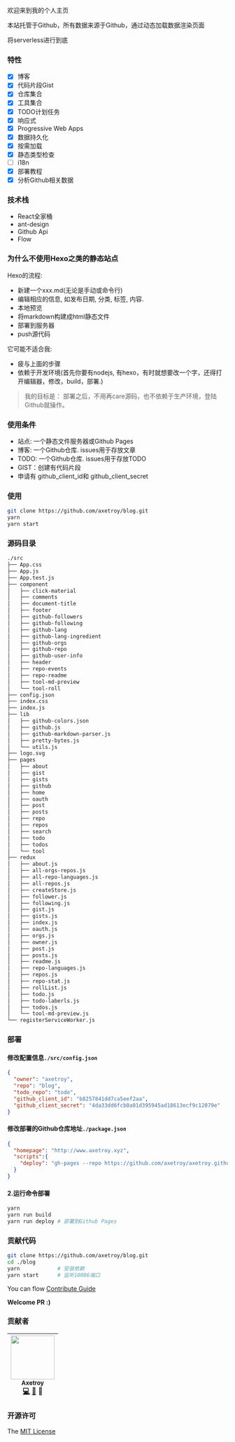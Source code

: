 欢迎来到我的个人主页

本站托管于Github，所有数据来源于Github，通过动态加载数据渲染页面

将serverless进行到底

### 特性

- [x] 博客
- [x] 代码片段Gist
- [x] 仓库集合
- [x] 工具集合
- [x] TODO计划任务
- [x] 响应式
- [x] Progressive Web Apps
- [x] 数据持久化
- [x] 按需加载
- [x] 静态类型检查
- [ ] i18n
- [x] 部署教程
- [x] 分析Github相关数据

### 技术栈

- React全家桶
- ant-design
- Github Api
- Flow

### 为什么不使用Hexo之类的静态站点

Hexo的流程: 

- 新建一个xxx.md(无论是手动或命令行)
- 编辑相应的信息, 如发布日期, 分类, 标签, 内容. 
- 本地预览
- 将markdown构建成html静态文件
- 部署到服务器
- push源代码

它可能不适合我: 

- 疲与上面的步骤
- 依赖于开发环境(首先你要有nodejs, 有hexo，有时就想要改一个字，还得打开编辑器，修改，build，部署.)

> 我的目标是：
> 部署之后，不用再care源码，也不依赖于生产环境，登陆Github就操作。

### 使用条件

- 站点: 一个静态文件服务器或Github Pages
- 博客: 一个Github仓库. issues用于存放文章
- TODO: 一个Github仓库. issues用于存放TODO
- GIST：创建有代码片段
- 申请有 github_client_id和 github_client_secret

### 使用

```bash
git clone https://github.com/axetroy/blog.git
yarn
yarn start
```

### 源码目录

```bash
./src
├── App.css
├── App.js
├── App.test.js
├── component
│   ├── click-material
│   ├── comments
│   ├── document-title
│   ├── footer
│   ├── github-followers
│   ├── github-following
│   ├── github-lang
│   ├── github-lang-ingredient
│   ├── github-orgs
│   ├── github-repo
│   ├── github-user-info
│   ├── header
│   ├── repo-events
│   ├── repo-readme
│   ├── tool-md-preview
│   └── tool-roll
├── config.json
├── index.css
├── index.js
├── lib
│   ├── github-colors.json
│   ├── github.js
│   ├── github-markdown-parser.js
│   ├── pretty-bytes.js
│   └── utils.js
├── logo.svg
├── pages
│   ├── about
│   ├── gist
│   ├── gists
│   ├── github
│   ├── home
│   ├── oauth
│   ├── post
│   ├── posts
│   ├── repo
│   ├── repos
│   ├── search
│   ├── todo
│   ├── todos
│   └── tool
├── redux
│   ├── about.js
│   ├── all-orgs-repos.js
│   ├── all-repo-languages.js
│   ├── all-repos.js
│   ├── createStore.js
│   ├── follower.js
│   ├── following.js
│   ├── gist.js
│   ├── gists.js
│   ├── index.js
│   ├── oauth.js
│   ├── orgs.js
│   ├── owner.js
│   ├── post.js
│   ├── posts.js
│   ├── readme.js
│   ├── repo-languages.js
│   ├── repos.js
│   ├── repo-stat.js
│   ├── rollList.js
│   ├── todo.js
│   ├── todo-laberls.js
│   ├── todos.js
│   └── tool-md-preview.js
└── registerServiceWorker.js
```

### 部署

#### 修改配置信息``./src/config.json``

```json
{
  "owner": "axetroy",
  "repo": "blog",
  "todo_repo": "todo",
  "github_client_id": "b8257841dd7ca5eef2aa",
  "github_client_secret": "4da33dd6fcb0a01d395945ad18613ecf9c12079e"
}
```

#### 修改部署的Github仓库地址``./package.json``

```json
{
  "homepage": "http://www.axetroy.xyz",
  "scripts":{
    "deploy": "gh-pages --repo https://github.com/axetroy/axetroy.github.io.git --branch master -d build"
  }
}
```

#### 2.运行命令部署

```bash
yarn
yarn run build
yarn run deploy # 部署到Github Pages
```

### 贡献代码

```bash
git clone https://github.com/axetroy/blog.git
cd ./blog
yarn            # 安装依赖
yarn start      # 监听10086端口
```

You can flow [Contribute Guide](https://github.com/axetroy/blog/blob/master/contributing.md)

**Welcome PR :)**

### 贡献者

<!-- ALL-CONTRIBUTORS-LIST:START - Do not remove or modify this section -->
| [<img src="https://avatars1.githubusercontent.com/u/9758711?v=3" width="100px;"/><br /><sub>Axetroy</sub>](http://axetroy.github.io)<br />[💻](https://github.com/axetroyanti-redirect/anti-redirect/commits?author=axetroy) [🐛](https://github.com/axetroyanti-redirect/anti-redirect/issues?q=author%3Aaxetroy) 🎨 |
| :---: |
<!-- ALL-CONTRIBUTORS-LIST:END -->

### 开源许可

The [MIT License](https://github.com/axetroy/blog/blob/master/LICENSE)

